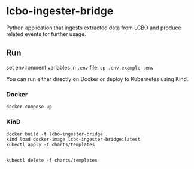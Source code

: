 # lcbo-ingester-bridge
Python application that ingests extracted data from LCBO and produce related events for further usage.

## Run

set environment variables in `.env` file: `cp .env.example .env`

You can run either directly on Docker or deploy to Kubernetes using Kind.

### Docker

```
docker-compose up
```

### KinD

```
docker build -t lcbo-ingester-bridge .
kind load docker-image lcbo-ingester-bridge:latest
kubectl apply -f charts/templates


kubectl delete -f charts/templates
```


